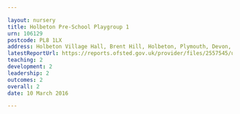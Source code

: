 ```yaml
---

layout: nursery
title: Holbeton Pre-School Playgroup 1
urn: 106129
postcode: PL8 1LX
address: Holbeton Village Hall, Brent Hill, Holbeton, Plymouth, Devon, PL8 1LX
latestReportUrl: https://reports.ofsted.gov.uk/provider/files/2557545/urn/106129.pdf
teaching: 2
development: 2
leadership: 2
outcomes: 2
overall: 2
date: 10 March 2016

---
```

